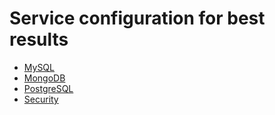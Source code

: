 # Service configuration for best results

* [MySQL](index-services-mysql.md)
* [MongoDB](client-mongodb-ssl.md)
* [PostgreSQL](conf-postgres.md)
* [Security](security.md)
